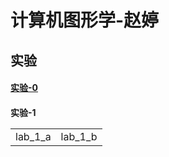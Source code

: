 <html>
<head>

</head>
<h1>计算机图形学-赵婷</h1>
<h2>实验</h2>
<h4>
<a href="lab-0.html">实验-0 </a>
</h4>
<h4>实验-1 
  <table>
    <tr>
    <td>
      lab_1_a
      </td>
      <td>
      lab_1_b
      </td>
    </tr>
  </table>
</h4>
</html>
